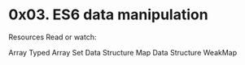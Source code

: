 # 0x03. ES6 data manipulation

Resources
Read or watch:

Array
Typed Array
Set Data Structure
Map Data Structure
WeakMap
